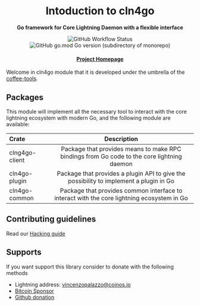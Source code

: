 <div align="center">
  <h1>Intoduction to cln4go</h1>

  <p>
    <strong> Go framework for Core Lightning Daemon with a flexible interface </strong>
  </p>

  <span>
   <img alt="GitHub Workflow Status" src="https://img.shields.io/github/workflow/status/vincenzopalazzo/cln4go/Build%20and%20test%20Go?style=flat-square"/>
   <img alt="GitHub go.mod Go version (subdirectory of monorepo)" src="https://img.shields.io/github/go-mod/go-version/vincenzopalazzo/cln4go?filename=plugin%2Fgo.mod&style=flat-square"/>
  </span>

  <h4>
    <a href="https://github.com/vincenzopalazzo/cln4go">Project Homepage</a>
  </h4>
</div>

Welcome in cln4go module that it is developed under the umbrella of the [coffee-tools](https://github.com/coffee-tools).

## Packages

This module will implement all the necessary tool to interact with the core lightning ecosystem
with modern Go, and the following module are available:


| Crate     | Description |
|:----------|:-----------:|
| clng4go-client |   Package that provides means to make RPC bindings from Go code to the core lightning daemon     | 
| cln4go-plugin |    Package that provides a plugin API to give the possibility to implement a plugin in Go     | 
| cln4go-common |    Package that provides common interface to interact with the core lightning ecosystem in Go     | 

## Contributing guidelines

Read our [Hacking guide](./MAINTAINERS.md)

## Supports

If you want support this library consider to donate with the following methods

- Lightning address: vincenzopalazzo@coinos.io
- [Bitcoin Sponsor](https://bitcoindevlist.com/vincenzopalazzo/#vincenzopalazzo)
- [Github donation](https://github.com/sponsors/vincenzopalazzo)
